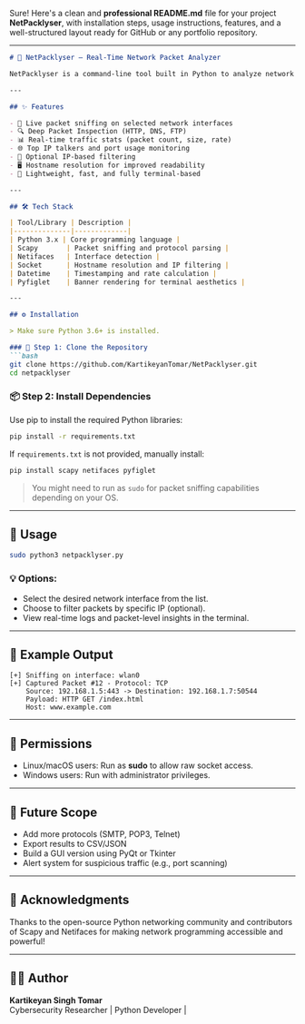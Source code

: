 Sure! Here's a clean and **professional README.md** file for your project **NetPacklyser**, with installation steps, usage instructions, features, and a well-structured layout ready for GitHub or any portfolio repository.

---

```markdown
# 🧠 NetPacklyser – Real-Time Network Packet Analyzer

NetPacklyser is a command-line tool built in Python to analyze network traffic in real-time using deep packet inspection (DPI). It allows users to inspect various protocols, monitor top talkers, and analyze detailed statistics about network activity.

---

## ✨ Features

- 📡 Live packet sniffing on selected network interfaces
- 🔍 Deep Packet Inspection (HTTP, DNS, FTP)
- 📊 Real-time traffic stats (packet count, size, rate)
- 🌐 Top IP talkers and port usage monitoring
- 🎯 Optional IP-based filtering
- 🖥️ Hostname resolution for improved readability
- 🧩 Lightweight, fast, and fully terminal-based

---

## 🛠️ Tech Stack

| Tool/Library | Description |
|--------------|-------------|
| Python 3.x | Core programming language |
| Scapy       | Packet sniffing and protocol parsing |
| Netifaces   | Interface detection |
| Socket      | Hostname resolution and IP filtering |
| Datetime    | Timestamping and rate calculation |
| Pyfiglet    | Banner rendering for terminal aesthetics |

---

## ⚙️ Installation

> Make sure Python 3.6+ is installed.

### 🔧 Step 1: Clone the Repository
```bash
git clone https://github.com/KartikeyanTomar/NetPacklyser.git
cd netpacklyser
```

### 📦 Step 2: Install Dependencies
Use pip to install the required Python libraries:

```bash
pip install -r requirements.txt
```

If `requirements.txt` is not provided, manually install:

```bash
pip install scapy netifaces pyfiglet
```

> You might need to run as `sudo` for packet sniffing capabilities depending on your OS.

---

## 🚀 Usage

```bash
sudo python3 netpacklyser.py
```

### 💡 Options:

- Select the desired network interface from the list.
- Choose to filter packets by specific IP (optional).
- View real-time logs and packet-level insights in the terminal.

---

## 🧪 Example Output

```
[+] Sniffing on interface: wlan0
[+] Captured Packet #12 - Protocol: TCP
    Source: 192.168.1.5:443 -> Destination: 192.168.1.7:50544
    Payload: HTTP GET /index.html
    Host: www.example.com
```

---

## 🔐 Permissions

- Linux/macOS users: Run as **sudo** to allow raw socket access.
- Windows users: Run with administrator privileges.

---

## 🧩 Future Scope

- Add more protocols (SMTP, POP3, Telnet)
- Export results to CSV/JSON
- Build a GUI version using PyQt or Tkinter
- Alert system for suspicious traffic (e.g., port scanning)

---

## 🙌 Acknowledgments

Thanks to the open-source Python networking community and contributors of Scapy and Netifaces for making network programming accessible and powerful!

---

## 🧑‍💻 Author

**Kartikeyan Singh Tomar**  
Cybersecurity Researcher | Python Developer | 

```
